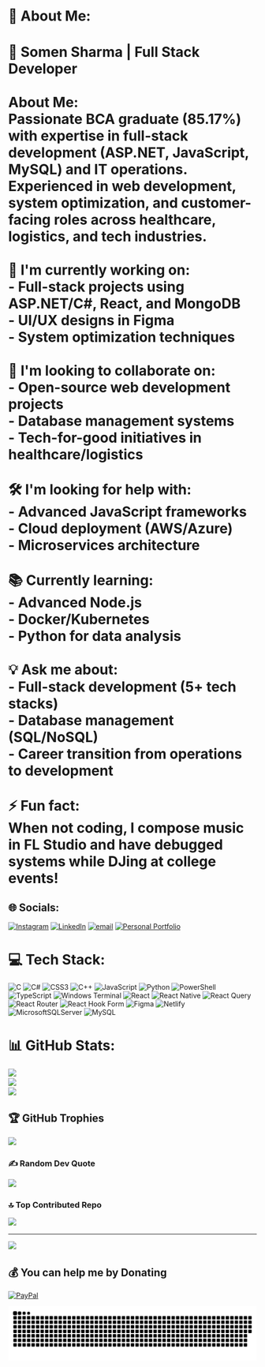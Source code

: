 # 💫 About Me:
# 💼 Somen Sharma | Full Stack Developer<br><br>**About Me:**  <br>Passionate BCA graduate (85.17%) with expertise in full-stack development (ASP.NET, JavaScript, MySQL) and IT operations. Experienced in web development, system optimization, and customer-facing roles across healthcare, logistics, and tech industries.<br><br>**🔧 I'm currently working on:**  <br>- Full-stack projects using ASP.NET/C#, React, and MongoDB  <br>- UI/UX designs in Figma  <br>- System optimization techniques  <br><br>**🤝 I'm looking to collaborate on:**  <br>- Open-source web development projects  <br>- Database management systems  <br>- Tech-for-good initiatives in healthcare/logistics  <br><br>**🛠️ I'm looking for help with:**  <br>- Advanced JavaScript frameworks  <br>- Cloud deployment (AWS/Azure)  <br>- Microservices architecture  <br><br>**📚 Currently learning:**  <br>- Advanced Node.js  <br>- Docker/Kubernetes  <br>- Python for data analysis  <br><br>**💡 Ask me about:**  <br>- Full-stack development (5+ tech stacks)  <br>- Database management (SQL/NoSQL)  <br>- Career transition from operations to development  <br><br>**⚡ Fun fact:**  <br>When not coding, I compose music in FL Studio and have debugged systems while DJing at college events!


## 🌐 Socials:
[![Instagram](https://img.shields.io/badge/Instagram-%23E4405F.svg?logo=Instagram&logoColor=white)](https://instagram.com/_so_main_) [![LinkedIn](https://img.shields.io/badge/LinkedIn-%230077B5.svg?logo=linkedin&logoColor=white)](https://linkedin.com/in/somen-sharma) [![email](https://img.shields.io/badge/Email-D14836?logo=gmail&logoColor=white)](mailto:somen.office546@gmail.com) [![Personal Portfolio](https://img.shields.io/badge/Portfolio-%230077B5.svg?logo=Portfolio&logoColor=white)](https://somen.lovable.app)

# 💻 Tech Stack:
![C](https://img.shields.io/badge/c-%2300599C.svg?style=for-the-badge&logo=c&logoColor=white) ![C#](https://img.shields.io/badge/c%23-%23239120.svg?style=for-the-badge&logo=csharp&logoColor=white) ![CSS3](https://img.shields.io/badge/css3-%231572B6.svg?style=for-the-badge&logo=css3&logoColor=white) ![C++](https://img.shields.io/badge/c++-%2300599C.svg?style=for-the-badge&logo=c%2B%2B&logoColor=white) ![JavaScript](https://img.shields.io/badge/javascript-%23323330.svg?style=for-the-badge&logo=javascript&logoColor=%23F7DF1E) ![Python](https://img.shields.io/badge/python-3670A0?style=for-the-badge&logo=python&logoColor=ffdd54) ![PowerShell](https://img.shields.io/badge/PowerShell-%235391FE.svg?style=for-the-badge&logo=powershell&logoColor=white) ![TypeScript](https://img.shields.io/badge/typescript-%23007ACC.svg?style=for-the-badge&logo=typescript&logoColor=white) ![Windows Terminal](https://img.shields.io/badge/Windows%20Terminal-%234D4D4D.svg?style=for-the-badge&logo=windows-terminal&logoColor=white) ![React](https://img.shields.io/badge/react-%2320232a.svg?style=for-the-badge&logo=react&logoColor=%2361DAFB) ![React Native](https://img.shields.io/badge/react_native-%2320232a.svg?style=for-the-badge&logo=react&logoColor=%2361DAFB) ![React Query](https://img.shields.io/badge/-React%20Query-FF4154?style=for-the-badge&logo=react%20query&logoColor=white) ![React Router](https://img.shields.io/badge/React_Router-CA4245?style=for-the-badge&logo=react-router&logoColor=white) ![React Hook Form](https://img.shields.io/badge/React%20Hook%20Form-%23EC5990.svg?style=for-the-badge&logo=reacthookform&logoColor=white) ![Figma](https://img.shields.io/badge/figma-%23F24E1E.svg?style=for-the-badge&logo=figma&logoColor=white) ![Netlify](https://img.shields.io/badge/netlify-%23000000.svg?style=for-the-badge&logo=netlify&logoColor=#00C7B7) ![MicrosoftSQLServer](https://img.shields.io/badge/Microsoft%20SQL%20Server-CC2927?style=for-the-badge&logo=microsoft%20sql%20server&logoColor=white) ![MySQL](https://img.shields.io/badge/mysql-4479A1.svg?style=for-the-badge&logo=mysql&logoColor=white)
# 📊 GitHub Stats:
![](https://github-readme-stats.vercel.app/api?username=Somensh&theme=dark&hide_border=false&include_all_commits=true&count_private=true)<br/>
![](https://nirzak-streak-stats.vercel.app/?user=Somensh&theme=dark&hide_border=false)<br/>
![](https://github-readme-stats.vercel.app/api/top-langs/?username=Somensh&theme=dark&hide_border=false&include_all_commits=true&count_private=true&layout=compact)

## 🏆 GitHub Trophies
![](https://github-profile-trophy.vercel.app/?username=Somensh&theme=radical&no-frame=true&no-bg=false&margin-w=4)

### ✍️ Random Dev Quote
![](https://quotes-github-readme.vercel.app/api?type=horizontal&theme=tokyonight)

### 🔝 Top Contributed Repo
![](https://github-contributor-stats.vercel.app/api?username=Somensh&limit=5&theme=chartreuse-dark&combine_all_yearly_contributions=true)

---
[![](https://visitcount.itsvg.in/api?id=Somensh&icon=4&color=13)](https://visitcount.itsvg.in)

  ## 💰 You can help me by Donating
  [![PayPal](https://img.shields.io/badge/PayPal-00457C?style=for-the-badge&logo=paypal&logoColor=white)](https://paypal.me/Somensh) 

<picture>
 <source media="(prefers-color-scheme: dark)" srcset="./snake-dark.svg">
 <img alt="snake!" src="./snake.svg">
</picture>
